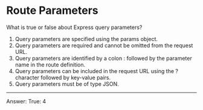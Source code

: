 # Route Parameters

What is true or false about Express query parameters?

1. Query parameters are specified using the params object.
2. Query parameters are required and cannot be omitted from the request URL.
3. Query parameters are identified by a colon : followed by the parameter name in the route definition.
4. Query parameters can be included in the request URL using the ? character followed by key-value pairs.
5. Query parameters must be of type JSON.

---

Answer: True: 4
